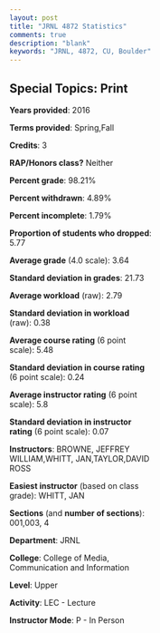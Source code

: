 ```yaml
---
layout: post
title: "JRNL 4872 Statistics"
comments: true
description: "blank"
keywords: "JRNL, 4872, CU, Boulder"
--- 
```

<head>
<script src="https://ajax.googleapis.com/ajax/libs/jquery/2.1.3/jquery.min.js"></script>
<script src="https://dl.dropboxusercontent.com/s/pc42nxpaw1ea4o9/highcharts.js?dl=0"></script>
<!-- <script src="../assets/js/highcharts.js"></script> -->
<style type="text/css">@font-face {
	font-family: "Bebas Neue";
	src: url(https://www.filehosting.org/file/details/544349/BebasNeue%20Regular.otf) format("opentype");
	}
	h1.Bebas { 
		font-family: "Bebas Neue", Verdana, Tahoma;
	}
</style>
</head>
<body>
	<div id="container" style="float: right; width: 45%; height: 88%; margin-left: 2.5%; margin-right: 2.5%;"></div>
	<script language="JavaScript">
		$(document).ready(function() {
		var chart = {type: 'column'};
		var title = {text: 'Grade Distribution'};
		var xAxis = {categories: ['A','B','C','D','F'],crosshair: true};
		var yAxis = {min: 0,title: {text: 'Percentage'}};
		var tooltip = {headerFormat: '<center><b><span style="font-size:20px">{point.key}</span></b></center>',
		               pointFormat: '<td style="padding:0"><b>{point.y:.1f}%</b></td>',
		               footerFormat: '</table>',shared: true,useHTML: true};
		var plotOptions = {column: {pointPadding: 0.0,borderWidth: 0}};  
		var credits = {enabled: false};var series= [{name: 'Percent',data: [75.0,22.92,0.0,0.0,2.08,]}];
		var json = {};
		json.chart = chart;
		json.title = title;
		json.tooltip = tooltip;
		json.xAxis = xAxis;
		json.yAxis = yAxis;  
		json.series = series;
		json.plotOptions = plotOptions;  
		json.credits = credits;
		$('#container').highcharts(json);
	});
	</script>
</body>
			   
## Special Topics:  Print

**Years provided**: 2016

**Terms provided**: Spring,Fall

**Credits**: 3

**RAP/Honors class?** Neither

**Percent grade**: 98.21%

**Percent withdrawn**: 4.89%

**Percent incomplete**: 1.79%

**Proportion of students who dropped**: 5.77

**Average grade** (4.0 scale): 3.64

**Standard deviation in grades**: 21.73

**Average workload** (raw): 2.79

**Standard deviation in workload** (raw): 0.38

**Average course rating** (6 point scale): 5.48

**Standard deviation in course rating** (6 point scale): 0.24

**Average instructor rating** (6 point scale): 5.8

**Standard deviation in instructor rating** (6 point scale): 0.07

**Instructors**: BROWNE, JEFFREY WILLIAM,WHITT, JAN,TAYLOR,DAVID ROSS

**Easiest instructor** (based on class grade): WHITT, JAN

**Sections** (and **number of sections**): 001,003, 4

**Department**: JRNL

**College**: College of Media, Communication and Information

**Level**: Upper

**Activity**: LEC - Lecture

**Instructor Mode**: P  - In Person
